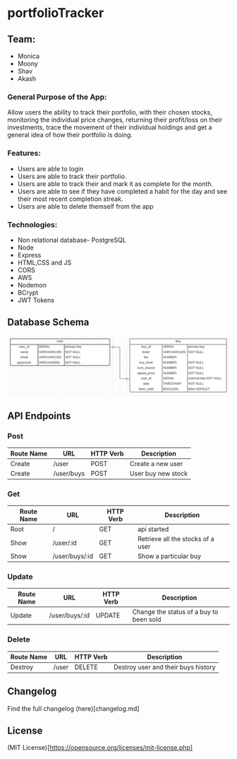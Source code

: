 # portfolioTracker

## Team:

- Monica
- Moony
- Shav
- Akash

### General Purpose of the App:

Allow users the ability to track their portfolio, with their chosen stocks, monitoring the individual price changes, returning their profit/loss on their investments, trace the movement of their individual holdings and get a general idea of how their portfolio is doing.

### Features:

- Users are able to login
- Users are able to track their portfolio.
- Users are able to track their and mark it as complete for the month.
- Users are able to see if they have completed a habit for the day and see their most recent completion streak.
- Users are able to delete themself from the app

### Technologies:

- Non relational database- PostgreSQL
- Node
- Express
- HTML,CSS and JS
- CORS
- AWS
- Nodemon
- BCrypt
- JWT Tokens

## Database Schema
![Database Schema](./readme-src/DB-schema.JPG)

## API Endpoints

### Post 

| Route Name | URL | HTTP Verb | Description |
|-----|----|----|--|
| Create | /user | POST | Create a new user | 
| Create | /user/buys | POST | User buy new stock |


### Get

| Route Name | URL | HTTP Verb | Description |
|-----|----|----|--|
| Root | / | GET | api started |
| Show | /user/:id | GET | Retrieve all the stocks of a user |
| Show | /user/buys/:id | GET | Show a particular buy |

###  Update

| Route Name | URL | HTTP Verb | Description |
|-----|----|----|--|
| Update | /user/buys/:id | UPDATE | Change the status of a buy to been sold |

### Delete

| Route Name | URL | HTTP Verb | Description |
|-----|----|----|--|
| Destroy | /user | DELETE | Destroy user and their buys history |


## Changelog 

Find the full changelog (here)[changelog.md]

## License

(MIT License)[https://opensource.org/licenses/mit-license.php]